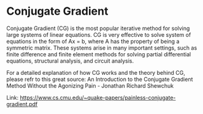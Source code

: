 # Conjugate Gradient

Conjugate Gradient (CG) is the most popular iterative method for solving large systems of linear equations. CG is very effective to solve system of equations in the form of Ax = b, where A has the property of being a symmetric matrix. These systems arise in many important settings, such as finite difference and finite element methods for solving partial differential equations, structural analysis, and circuit analysis.

For a detailed explanation of how CG works and the theory behind CG, please refr to this great source: 
An Introduction to the Conjugate Gradient Method Without the Agonizing Pain - 
Jonathan Richard Shewchuk

Link: https://www.cs.cmu.edu/~quake-papers/painless-conjugate-gradient.pdf
